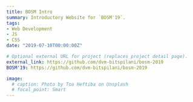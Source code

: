 ```yaml
---
title: BOSM Intro
summary: Introductory Website for `BOSM'19`.
tags:
- Web Development
- JS
- CSS
date: "2019-07-10T00:00:00Z"

# Optional external URL for project (replaces project detail page).
external_link: https://github.com/dvm-bitspilani/bosm-2019
BOSM'19: https://github.com/dvm-bitspilani/bosm-2019

image:
  # caption: Photo by Toa Heftiba on Unsplash
  # focal_point: Smart
---
```

